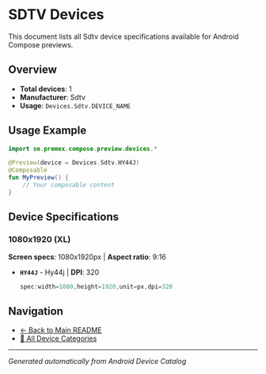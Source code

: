 # SDTV Devices

This document lists all Sdtv device specifications available for Android Compose previews.

## Overview

- **Total devices**: 1
- **Manufacturer**: Sdtv
- **Usage**: `Devices.Sdtv.DEVICE_NAME`

## Usage Example

```kotlin
import se.premex.compose.preview.devices.*

@Preview(device = Devices.Sdtv.HY44J)
@Composable
fun MyPreview() {
    // Your composable content
}
```

## Device Specifications

### 1080x1920 (XL)

**Screen specs**: 1080x1920px | **Aspect ratio**: 9:16

- **`HY44J`** - Hy44j | **DPI**: 320
  ```kotlin
  spec:width=1080,height=1920,unit=px,dpi=320
  ```

## Navigation

- [← Back to Main README](../../README.md)
- [📱 All Device Categories](../README.md)

---
*Generated automatically from Android Device Catalog*
